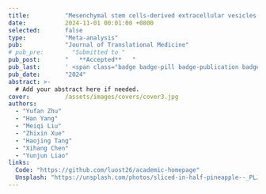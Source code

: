 ```yaml
---
title:          "Mesenchymal stem cells-derived extracellular vesicles for wound healing and skin regeneration: A systematic review and meta-analysis of preclinical studies."
date:           2024-11-01 00:01:00 +0800
selected:       false
type:           "Meta-analysis"
pub:            "Journal of Translational Medicine"
# pub_pre:        "Submitted to "
pub_post:       "   **Accepted**   "
pub_last:       ' <span class="badge badge-pill badge-publication badge-success">Review</span>'
pub_date:       "2024"
abstract: >-
  # Add your abstract here if needed.
cover:          /assets/images/covers/cover3.jpg
authors:
  - "Yufan Zhu"
  - "Han Yang"
  - "Meiqi Liu"
  - "Zhixin Xue"
  - "Haojing Tang"
  - "Xihang Chen"
  - "Yunjun Liao"
links:
  Code: "https://github.com/luost26/academic-homepage"
  Unsplash: "https://unsplash.com/photos/sliced-in-half-pineapple--_PLJZmHZzk"
---
```

